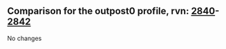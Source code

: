 ## Comparison for the outpost0 profile, rvn: [2840](https://github.com/PRO100KatYT/FortniteProfileRevisions/tree/main/profiles/outpost0/2840%20outpost0.json)-[2842](https://github.com/PRO100KatYT/FortniteProfileRevisions/tree/main/profiles/outpost0/2842%20outpost0.json)

No changes
